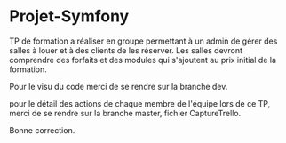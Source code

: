 # Projet-Symfony

TP de formation a réaliser en groupe permettant à un admin de gérer des salles à louer et à des clients de les réserver. Les salles devront comprendre des forfaits et des modules qui s'ajoutent au prix initial de la formation.

Pour le visu du code merci de se rendre sur la branche dev.

pour le détail des actions de chaque membre de l'équipe lors de ce TP, merci de se rendre sur la branche master, fichier CaptureTrello.

Bonne correction.
